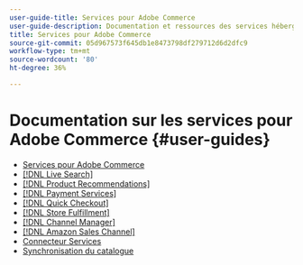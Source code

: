 ```yaml
---
user-guide-title: Services pour Adobe Commerce
user-guide-description: Documentation et ressources des services hébergés qui offrent des fonctionnalités étendues à Adobe Commerce et Magento Open Source.
title: Services pour Adobe Commerce
source-git-commit: 05d967573f645db1e8473798df279712d6d2dfc9
workflow-type: tm+mt
source-wordcount: '80'
ht-degree: 36%

---
```


# Documentation sur les services pour Adobe Commerce {#user-guides}

- [Services pour Adobe Commerce](home.md)
- [[!DNL Live Search]](https://experienceleague.adobe.com/docs/commerce-merchant-services/live-search/guide-overview.html)
- [[!DNL Product Recommendations]](https://experienceleague.adobe.com/docs/commerce-merchant-services/product-recommendations/guide-overview.html)
- [[!DNL Payment Services]](https://experienceleague.adobe.com/docs/commerce-merchant-services/payment-services/guide-overview.html)
- [[!DNL Quick Checkout]](https://experienceleague.adobe.com/docs/commerce-merchant-services/quick-checkout/overview.html)
- [[!DNL Store Fulfillment]](https://experienceleague.adobe.com/docs/commerce-merchant-services/store-fulfillment/guide-overview.html)
- [[!DNL Channel Manager]](https://experienceleague.adobe.com/docs/commerce-channels/channel-manager/guide-overview.html)
- [[!DNL Amazon Sales Channel]](https://experienceleague.adobe.com/docs/commerce-channels/amazon/guide-overview.html)
- [Connecteur Services](/help/landing/saas.md)
- [Synchronisation du catalogue](/help/landing/catalog-sync.md)

